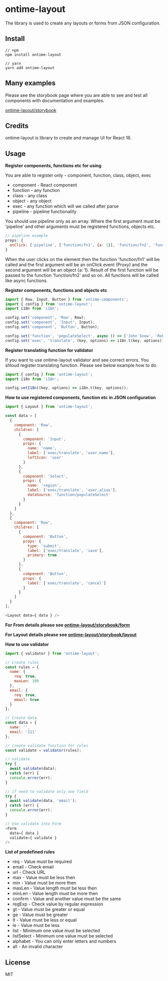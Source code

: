 <h1>ontime-layout</h1>

The library is used to create any layouts or forms from JSON configuration.

<h2>Install</h2>

```
// npm
npm install ontime-layout

// yarn
yarn add ontime-layout
```

<h2>Many examples</h2>

Please see the storybook page where you are able to see and test all components with documentation and examples.

[ontime-layout/storybook](https://ontimelengo.github.io/ontime-layout/)

<h2>Credits</h2>

ontime-layout is library to create and manage UI for React 16.

<h2>Usage</h2>

<strong>Register components, functions etc for using</strong>

You  are able to register only - component, function, class, object, exec

* component - React component
* function - any function
* class - any class
* object - any object
* exec - any function which will we called after parse
* pipeline - pipeline functionality 

You should use pipeline only as an array. Where the first argument must be 'pipeline' and other arguments must be registered functions, objects etc.

```javascript
// pipeline example 
props: {
  onClick: ['pipeline', ['function/fn1', {a: 1}], 'function/fn2', 'function/fn3']
}
```
When the user clicks on the element then the function 'function/fn1' will be called and the first argument will be an onClick event (Proxy) and the second argument will be an object {a: 1}. Result of the first function will be passed to the function 'function/fn2' and so on. All functions will be called like async functions.

<strong>Register components, functions and abjects etc</strong>

```javascript
import { Row, Input, Button } from 'ontime-components';
import { config } from 'ontime-layout';
import i18n from 'i18n';

config.set('component', 'Row', Row);
config.set('component', 'Input', Input);
config.set('component', 'Button', Button);

config.set('function', 'populateSelect', async () => ['John Snow', 'Rob Stark']);
config.set('exec', 'translate', (key, options) => i18n.t(key, options));
```

<strong>Register translating function for validator</strong>

If you want to use ontime-layout validator and see correct errors. You shloud register translating function. Please see below example how to do.

```javascript
import { config } from 'ontime-layout';
import i18n from 'i18n';

config.setI18n((key, options) => i18n.t(key, options));
```

<strong>How to use registered components, function etc in JSON configuration</strong>

```javascript
import { Layout } from 'ontime-layout';

const data = [
  {
    component: 'Row',
    children: [
      {
        component: 'Input',
        props: {
          name: 'name',
          label: ['exec/translate', 'user.name'],
          leftIcon: 'user'
        }
      },
      {
        component: 'Select',
        props: {
          name: 'region',
          label: ['exec/translate', 'user.alias'],
          dataSource: 'function/populateSelect'
        }
      }
    ]
  },
  {
    component: 'Row',
    children: [
      {
        component: 'Button',
        props: {
          type: 'submit',
          label: ['exec/translate', 'save'],
          primary: true
        }
      },
      {
        component: 'Button',
        props: {
          label: ['exec/translate', 'cancel']
        }
      }
    ]
  }
];

<Layout data={ data } />
```

<strong>For From details please see [ontime-layout/storybook/form](https://ontimelengo.github.io/ontime-layout/index.html?selectedKind=Form&selectedStory=default)</strong>

<strong>For Layout details please see [ontime-layout/storybook/layout](https://ontimelengo.github.io/ontime-layout/index.html?selectedKind=Layout&selectedStory=default)</strong>

<strong>How to use validator</strong>

```javascript
import { validator } from 'ontime-layout';

// Create rules
const rules = {
  name: {
    req: true,
    maxLen: 100
  },
  email: {
    req: true,
    email: true
  }
};

// Create data
const data = {
  name: '',
  email: '111'
};

// create validate function for rules
const validate = validator(rules);

// validate
try {
  await validate(data);
} catch (err) {
  console.error(err);
}

// if need to validate only one field
try {
  await validate(data, 'email');
} catch (err) {
  console.error(err);
}

// Use validate into Form
<Form 
  data={ data }
  validate={ validate }
/>
```

<strong>List of predefined rules</strong>

* req - Value must be required
* email - Check email
* url - Check URL
* max - Value must be less then
* min - Value must be more then
* maxLen - Value length must be less then
* minLen - Value length must be more then
* confirm - Value and another value must be the same
* regExp - Check value by regular expression
* gt - Value must be greater or equal
* ge - Value must be greater
* lt - Value must be less or equal
* le - Value must be less
* list - Minimum one value must be selected
* listSelect - Minimum one value must be selected
* alphabet - You can only enter letters and numbers
* all - An invalid character

<h2>License</h2>

MIT
